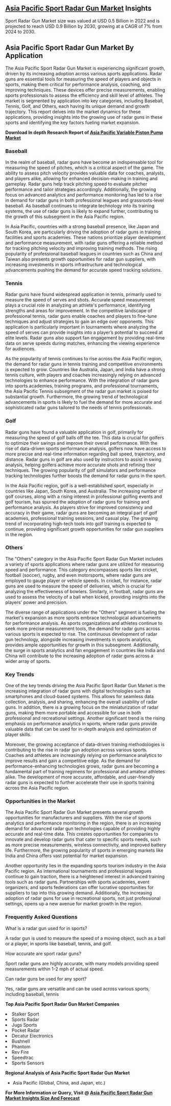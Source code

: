 <h2><a href="https://www.verifiedmarketreports.com/download-sample/?rid=280832&amp;utm_source=Github-Feb&amp;utm_medium=225" target="_blank">Asia Pacific Sport Radar Gun Market</a> Insights</h2><p>Sport Radar Gun Market size was valued at USD 0.5 Billion in 2022 and is projected to reach USD 0.9 Billion by 2030, growing at a CAGR of 7% from 2024 to 2030.</p><p><h2>Asia Pacific Sport Radar Gun Market By Application</h2> <p>The Asia Pacific Sport Radar Gun Market is experiencing significant growth, driven by its increasing adoption across various sports applications. Radar guns are essential tools for measuring the speed of players and objects in sports, making them critical for performance analysis, coaching, and improving techniques. These devices offer precise measurements, enabling sports professionals to assess the efficiency and skill level of athletes. The market is segmented by application into key categories, including Baseball, Tennis, Golf, and Others, each having its unique demand and growth trajectory. This report delves into the market dynamics for these applications, providing insights into the growing use of radar guns in these sports and identifying the key factors fueling market expansion. <p><strong>Download In depth Research Report of <a href="https://www.verifiedmarketreports.com/download-sample/?rid=236118&amp;utm_source=Pulse-Dec&amp;utm_medium=225" target="_blank">Asia Pacific Variable Piston Pump Market</a></strong></p> <h3>Baseball</h3> <p>In the realm of baseball, radar guns have become an indispensable tool for measuring the speed of pitches, which is a critical aspect of the game. The ability to assess pitch velocity provides valuable data for coaches, analysts, and players alike, allowing for enhanced decision-making in training and gameplay. Radar guns help track pitching speed to evaluate pitcher performance and tailor strategies accordingly. Additionally, the growing focus on advanced analytics and performance monitoring has led to a rise in demand for radar guns in both professional leagues and grassroots-level baseball. As baseball continues to integrate technology into its training systems, the use of radar guns is likely to expand further, contributing to the growth of this subsegment in the Asia Pacific region. <p>In Asia Pacific, countries with a strong baseball presence, like Japan and South Korea, are particularly driving the adoption of radar guns in training facilities and sports academies. These nations prioritize player development and performance measurement, with radar guns offering a reliable method for tracking pitching velocity and improving training methods. The rising popularity of professional baseball leagues in countries such as China and Taiwan also presents growth opportunities for radar gun suppliers, with increasing investments in sports infrastructure and technological advancements pushing the demand for accurate speed tracking solutions.</p> <h3>Tennis</h3> <p>Radar guns have found widespread application in tennis, primarily used to measure the speed of serves and shots. Accurate speed measurement plays a crucial role in analyzing an athlete's performance, identifying strengths and areas for improvement. In the competitive landscape of professional tennis, radar guns enable coaches and players to fine-tune techniques and adjust strategies to gain an edge over opponents. This application is particularly important in tournaments where analyzing the speed of serves can provide insights into a player’s potential to succeed at elite levels. Radar guns also support fan engagement by providing real-time data on serve speeds during matches, enhancing the viewing experience for audiences.</p> <p>As the popularity of tennis continues to rise across the Asia Pacific region, the demand for radar guns in tennis training and competitive environments is expected to grow. Countries like Australia, Japan, and India have a strong tennis culture, with players and coaches increasingly relying on advanced technologies to enhance performance. With the integration of radar guns into sports academies, training programs, and professional tournaments, the Asia Pacific Tennis subsegment of the radar gun market is poised for substantial growth. Furthermore, the growing trend of technological advancements in sports is likely to fuel the demand for more accurate and sophisticated radar guns tailored to the needs of tennis professionals.</p> <h3>Golf</h3> <p>Radar guns have found a valuable application in golf, primarily for measuring the speed of golf balls off the tee. This data is crucial for golfers to optimize their swings and improve their overall performance. With the rise of data-driven sports performance analysis, golfers now have access to more precise and real-time information regarding ball speed, trajectory, and distance. Radar guns in golf are also used by instructors to assist in swing analysis, helping golfers achieve more accurate shots and refining their techniques. The growing popularity of golf simulators and performance tracking technologies further boosts the demand for radar guns in the sport.</p> <p>In the Asia Pacific region, golf is a well-established sport, especially in countries like Japan, South Korea, and Australia. The increasing number of golf courses, along with a rising interest in professional golfing events and golf tourism, has spurred the adoption of radar guns for training and performance analysis. As players strive for improved consistency and accuracy in their game, radar guns are becoming an integral part of golf academies, professional training sessions, and casual play. The growing trend of incorporating high-tech tools into golf training is expected to continue, providing significant growth opportunities for radar gun suppliers in the region.</p> <h3>Others</h3> <p>The "Others" category in the Asia Pacific Sport Radar Gun Market includes a variety of sports applications where radar guns are utilized for measuring speed and performance. This category encompasses sports like cricket, football (soccer), rugby, and even motorsports, where radar guns are employed to gauge player or vehicle speeds. In cricket, for instance, radar guns are used to measure the speed of deliveries, which is crucial for analyzing the effectiveness of bowlers. Similarly, in football, radar guns are used to assess the velocity of a ball when kicked, providing insights into the players' power and precision.</p> <p>The diverse range of applications under the "Others" segment is fueling the market's expansion as more sports embrace technological advancements for performance analysis. As sports organizations and athletes continue to seek more precise measurement tools, the demand for radar guns across various sports is expected to rise. The continuous development of radar gun technology, alongside increasing investments in sports analytics, provides ample opportunities for growth in this subsegment. Additionally, the surge in sports analytics and fan engagement in countries like India and China will contribute to the increasing adoption of radar guns across a wider array of sports.</p> <h3>Key Trends</h3> <p>One of the key trends driving the Asia Pacific Sport Radar Gun Market is the increasing integration of radar guns with digital technologies such as smartphones and cloud-based systems. This allows for seamless data collection, analysis, and sharing, enhancing the overall usability of radar guns. In addition, there is a growing focus on the miniaturization of radar guns, making them more portable and accessible for use in both professional and recreational settings. Another significant trend is the rising emphasis on performance analytics in sports, where radar guns provide valuable data that can be used for in-depth analysis and optimization of player skills.</p> <p>Moreover, the growing acceptance of data-driven training methodologies is contributing to the rise in radar gun adoption across various sports. Coaches and athletes are increasingly relying on performance analytics to improve results and gain a competitive edge. As the demand for performance-enhancing technologies grows, radar guns are becoming a fundamental part of training regimens for professional and amateur athletes alike. The development of more accurate, affordable, and user-friendly radar guns is expected to further accelerate their use in sports training across the Asia Pacific region.</p> <h3>Opportunities in the Market</h3> <p>The Asia Pacific Sport Radar Gun Market presents several growth opportunities for manufacturers and suppliers. With the rise of sports analytics and performance monitoring in the region, there is an increasing demand for advanced radar gun technologies capable of providing highly accurate and real-time data. This creates opportunities for companies to innovate and develop radar guns that cater to specific sports needs, such as more precise measurements, wireless connectivity, and improved battery life. Furthermore, the growing popularity of sports in emerging markets like India and China offers vast potential for market expansion.</p> <p>Another opportunity lies in the expanding sports tourism industry in the Asia Pacific region. As international tournaments and professional leagues continue to gain traction, there is a heightened interest in advanced training tools such as radar guns. Partnerships with sports academies, event organizers, and sports federations can offer lucrative opportunities for suppliers to tap into this growing demand. Additionally, the increasing adoption of radar guns for use in recreational sports, not just professional settings, opens up a new avenue for market growth in the region.</p> <h3>Frequently Asked Questions</h3> <p>What is a radar gun used for in sports?</p> <p>A radar gun is used to measure the speed of a moving object, such as a ball or a player, in sports like baseball, tennis, and golf.</p> <p>How accurate are sport radar guns?</p> <p>Sport radar guns are highly accurate, with many models providing speed measurements within 1-2 mph of actual speed.</p> <p>Can radar guns be used for any sport?</p> <p>Yes, radar guns are versatile and can be used across various sports, including baseball, tennis</p><p><strong>Top Asia Pacific Sport Radar Gun Market Companies</strong></p><div data-test-id=""><p><li>Stalker Sport</li><li> Sports Radar</li><li> Jugs Sports</li><li> Pocket Radar</li><li> Decatur Electronics</li><li> Bushnell</li><li> Phantom</li><li> Rev Fire</li><li> Speedtrac</li><li> Sports Sensors</li></p><div><strong>Regional Analysis of&nbsp;Asia Pacific Sport Radar Gun Market</strong></div><ul><li dir="ltr"><p dir="ltr">Asia Pacific (Global, China, and Japan, etc.)</p></li></ul><p><strong>For More Information or Query, Visit @&nbsp;</strong><strong><a href="https://www.verifiedmarketreports.com/product/sport-radar-gun-market/?utm_source=Github-Feb&amp;utm_medium=225" target="_blank">Asia Pacific Sport Radar Gun Market Insights Size And Forecast</a></strong></p></div><h2>&nbsp;</h2><div data-test-id="">&nbsp;</div>
